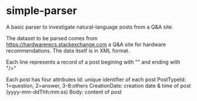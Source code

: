 # simple-parser
A basic parser to investigate natural-language posts from a Q&amp;A site


The dataset to be parsed comes from https://hardwarerecs.stackexchange.com a Q&A site for hardware recommendations. The data itself is in XML format.

Each line represents a record of a post begining with "<row>" and ending with "/>"

Each post has four attributes
  Id: unique identifier of each post
  PostTypeId: 1=question, 2=answer, 3-8:others
  CreationDate: creation date & time of post (yyyy-mm-ddThh:mm:ss)
  Body: content of post
